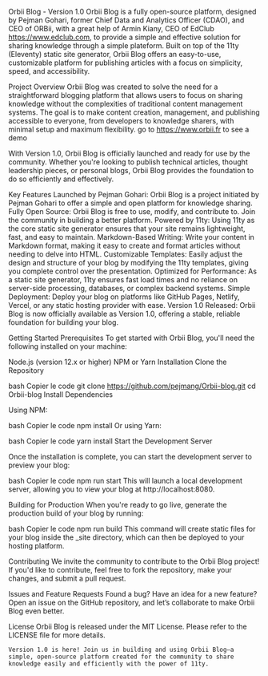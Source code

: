 Orbii Blog - Version 1.0
Orbii Blog is a fully open-source platform, designed by Pejman Gohari, former Chief Data and Analytics Officer (CDAO), and CEO of ORBii, with a great help of Armin Kiany, CEO of EdClub https://www.edclub.com, 
to provide a simple and effective solution for sharing knowledge through a simple plateform. 
Built on top of the 11ty (Eleventy) static site generator, Orbii Blog offers an easy-to-use, customizable platform for publishing articles with a focus on simplicity, speed, and accessibility.

Project Overview
Orbii Blog was created to solve the need for a straightforward blogging platform that allows users to focus on sharing knowledge without the complexities of traditional content management systems. The goal is to make content creation, management, and publishing accessible to everyone, from developers to knowledge sharers, with minimal setup and maximum flexibility.
go to https://www.orbii.fr to see a demo


With Version 1.0, Orbii Blog is officially launched and ready for use by the community. Whether you're looking to publish technical articles, thought leadership pieces, or personal blogs, Orbii Blog provides the foundation to do so efficiently and effectively.

Key Features
Launched by Pejman Gohari: Orbii Blog is a project initiated by Pejman Gohari to offer a simple and open platform for knowledge sharing.
Fully Open Source: Orbii Blog is free to use, modify, and contribute to. Join the community in building a better platform.
Powered by 11ty: Using 11ty as the core static site generator ensures that your site remains lightweight, fast, and easy to maintain.
Markdown-Based Writing: Write your content in Markdown format, making it easy to create and format articles without needing to delve into HTML.
Customizable Templates: Easily adjust the design and structure of your blog by modifying the 11ty templates, giving you complete control over the presentation.
Optimized for Performance: As a static site generator, 11ty ensures fast load times and no reliance on server-side processing, databases, or complex backend systems.
Simple Deployment: Deploy your blog on platforms like GitHub Pages, Netlify, Vercel, or any static hosting provider with ease.
Version 1.0 Released: Orbii Blog is now officially available as Version 1.0, offering a stable, reliable foundation for building your blog.

Getting Started
Prerequisites
To get started with Orbii Blog, you'll need the following installed on your machine:

Node.js (version 12.x or higher)
NPM or Yarn
Installation
Clone the Repository

bash
Copier le code
git clone https://github.com/pejmang/Orbii-blog.git
cd Orbii-blog
Install Dependencies

Using NPM:

bash
Copier le code
npm install
Or using Yarn:

bash
Copier le code
yarn install
Start the Development Server

Once the installation is complete, you can start the development server to preview your blog:

bash
Copier le code
npm run start
This will launch a local development server, allowing you to view your blog at http://localhost:8080.

Building for Production
When you're ready to go live, generate the production build of your blog by running:

bash
Copier le code
npm run build
This command will create static files for your blog inside the _site directory, which can then be deployed to your hosting platform.

Contributing
    We invite the community to contribute to the Orbii Blog project! If you'd like to contribute, feel free to fork the repository, make your changes, and submit a pull request.

Issues and Feature Requests
    Found a bug? Have an idea for a new feature? Open an issue on the GitHub repository, and let’s collaborate to make Orbii Blog even better.

License
    Orbii Blog is released under the MIT License. Please refer to the LICENSE file for more details.

    Version 1.0 is here! Join us in building and using Orbii Blog—a simple, open-source platform created for the community to share knowledge easily and efficiently with the power of 11ty.

